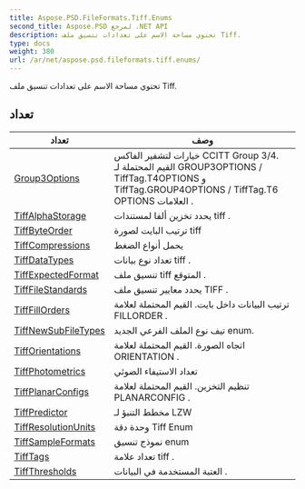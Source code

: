 ```yaml
---
title: Aspose.PSD.FileFormats.Tiff.Enums
second_title: Aspose.PSD لمرجع .NET API
description: تحتوي مساحة الاسم على تعدادات تنسيق ملف Tiff.
type: docs
weight: 380
url: /ar/net/aspose.psd.fileformats.tiff.enums/
---
```

تحتوي مساحة الاسم على تعدادات تنسيق ملف Tiff.

## تعداد

| تعداد | وصف |
| --- | --- |
| [Group3Options](./group3options/) | خيارات لتشفير الفاكس CCITT Group 3/4. القيم المحتملة لـ GROUP3OPTIONS / TiffTag.T4OPTIONS و TiffTag.GROUP4OPTIONS / TiffTag.T6 OPTIONS العلامات . |
| [TiffAlphaStorage](./tiffalphastorage/) | يحدد تخزين ألفا لمستندات tiff . |
| [TiffByteOrder](./tiffbyteorder/) | ترتيب البايت لصورة tiff |
| [TiffCompressions](./tiffcompressions/) | يحمل أنواع الضغط |
| [TiffDataTypes](./tiffdatatypes/) | تعداد نوع بيانات tiff . |
| [TiffExpectedFormat](./tiffexpectedformat/) | تنسيق ملف tiff المتوقع . |
| [TiffFileStandards](./tifffilestandards/) | يحدد معايير تنسيق ملف TIFF . |
| [TiffFillOrders](./tifffillorders/) | ترتيب البيانات داخل بايت. القيم المحتملة لعلامة FILLORDER . |
| [TiffNewSubFileTypes](./tiffnewsubfiletypes/) | تيف نوع الملف الفرعي الجديد enum. |
| [TiffOrientations](./tifforientations/) | اتجاه الصورة. القيم المحتملة لعلامة ORIENTATION . |
| [TiffPhotometrics](./tiffphotometrics/) | تعداد الاستيفاء الضوئي |
| [TiffPlanarConfigs](./tiffplanarconfigs/) | تنظيم التخزين. القيم المحتملة لعلامة PLANARCONFIG . |
| [TiffPredictor](./tiffpredictor/) | مخطط التنبؤ لـ LZW |
| [TiffResolutionUnits](./tiffresolutionunits/) | وحدة دقة Tiff Enum |
| [TiffSampleFormats](./tiffsampleformats/) | نموذج تنسيق enum |
| [TiffTags](./tifftags/) | تعداد علامة tiff . |
| [TiffThresholds](./tiffthresholds/) | العتبة المستخدمة في البيانات . |


